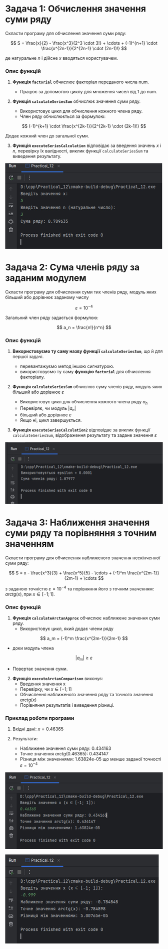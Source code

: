 
# Задача 1: Обчислення значення суми ряду

Скласти програму для обчислення значення суми ряду:

$$ S = \frac{x}{2} - \frac{x^3}{2^3 \cdot 3!} + \cdots + (-1)^{n+1} \cdot \frac{x^{2n-1}}{2^{2n-1} \cdot (2n-1)!} $$

де натуральне $n$ і дійсне $x$ вводяться користувачем.

### Опис функцій

1. **Функція `factorial`** обчислює факторіал переданого числа num.
    - Працює за допомогою циклу для множення чисел від 1 до num.

2. **Функція `calculateSeriesSum`** обчислює значення суми ряду.
    - Використовує цикл для обчислення кожного члена ряду.
    - Член ряду обчислюється за формулою:
   
$$ (-1)^{k+1} \cdot \frac{x^{2k-1}}{2^{2k-1} \cdot (2k-1)!} $$
   
Додає кожний член до загальної суми.

3. **Функція `executeSeriesCalculation`** відповідає за введення значень $x$ і $n$, перевірку їх валідності, виклик функції `calculateSeriesSum` та виведення результату.

![2024-11-29_202609.jpg](screenshots%2F2024-11-29_202609.jpg)

# Задача 2: Сума членів ряду за заданим модулем

Скласти програму для обчислення суми тих членів ряду, модуль яких більший або дорівнює заданому числу 

$$ \varepsilon = 10^{-4} $$

Загальний член ряду задається формулою:

$$ a_n = \frac{n!}{n^n} $$

### Опис функцій

1. **Використовуємо ту саму назву функції `calculateSeriesSum`**, що й для першої задачі. 
   - перевантажуємо метод іншою сигнатурою.
   - використовуємо ту саму **функцію `factorial`** для обчислення факторіалу.

2. **Функція `calculateSeriesSum`** обчислює суму членів ряду, модуль яких більший або дорівнює $\varepsilon$
   - Використовує цикл для обчислення кожного члена ряду $a_n$
   - Перевіряє, чи модуль $|a_n|$
   - більший або дорівнює $\varepsilon$ 
   - Якщо ні, цикл завершується.

3. **Функція `executeSeriesCalculation2`** відповідає за виклик функції `calculateSeriesSum`, відображення результату та задане значення $\varepsilon$

![2024-11-29_205652.jpg](screenshots%2F2024-11-29_205652.jpg)

# Задача 3: Наближення значення суми ряду та порівняння з точним значенням

Скласти програму для обчислення наближеного значення нескінченної суми ряду:

$$ S = x - \frac{x^3}{3} + \frac{x^5}{5} - \cdots + (-1)^m \frac{x^{2m-1}}{2m-1} + \cdots $$

з заданою точністю $\varepsilon = 10^{-4}$ та порівняння його з точним значенням: $arctg(x), \text{при } x \in [-1; 1].$

### Опис функцій

1. **Функція `calculateArctanApprox`** обчислює наближене значення суми ряду.
   - Використовує цикл, який додає члени ряду 

$$ a_m = (-1)^m \frac{x^{2m-1}}{2m-1} $$

   - доки модуль члена 

$$ |a_m| \geq \varepsilon $$

   - Повертає значення суми.

2. **Функція `executeArctanComparison`** виконує:
   - Введення значення x
   - Перевірку, чи $x \in [-1; 1]$
   - Обчислення наближеного значення ряду та точного значення $arctg(x)$
   - Порівняння результатів і виведення різниці.

### Приклад роботи програми

1. Вхідні дані: $x = 0.46365$

2. Результати:
   - Наближене значення суми ряду: 0.434163
   - Точне значення $arctg(0.46365)$: 0.434147
   - Різниця між значеннями: 1.63824e-05 що менше заданої точності $\varepsilon = 10^{-4}$

![2024-11-29_211633.jpg](screenshots%2F2024-11-29_211633.jpg)

![2024-11-29_212026.jpg](screenshots%2F2024-11-29_212026.jpg)